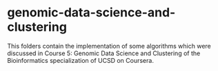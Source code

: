 # genomic-data-science-and-clustering

This folders contain the implementation of some algorithms which were discussed in Course 5: Genomic Data Science and Clustering of the Bioinformatics specialization of UCSD on Coursera.
